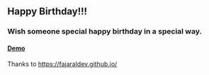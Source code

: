 ## Happy Birthday!!!

### Wish someone special happy birthday in a special way.

#### [Demo](https://whyudin4.github.io/HappyBirthdayBibu/)

Thanks to https://fajaraldev.github.io/
